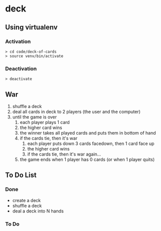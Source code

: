 # deck

## Using virtualenv

### Activation

```
> cd code/deck-of-cards
> source venv/bin/activate

```

### Deactivation

```
> deactivate
```

## War

1. shuffle a deck
1. deal all cards in deck to 2 players (the user and the computer)
1. until the game is over
   1. each player plays 1 card
   1. the higher card wins
   1. the winner takes all played cards and puts them in bottom of hand
   1. if the cards tie, then it's war
      1. each player puts down 3 cards facedown, then 1 card face up
      1. the higher card wins
      1. if the cards tie, then it's war again...
   1. the game ends when 1 player has 0 cards (or when 1 player quits)

## To Do List

### Done

- create a deck
- shuffle a deck
- deal a deck into N hands

### To Do

